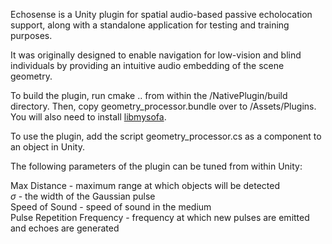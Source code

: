 Echosense is a Unity plugin for spatial audio-based passive echolocation support, along with a standalone application for testing and training purposes. 

It was originally designed to enable navigation for low-vision and blind individuals by providing an intuitive audio embedding of the scene geometry.

To build the plugin, run cmake .. from within the /NativePlugin/build directory. Then, copy geometry_processor.bundle over to /Assets/Plugins. You will also need to install [libmysofa](https://github.com/hoene/libmysofa).

To use the plugin, add the script geometry_processor.cs as a component to an object in Unity.

  
The following parameters of the plugin can be tuned from within Unity:

Max Distance - maximum range at which objects will be detected  
$\sigma$ - the width of the Gaussian pulse  
Speed of Sound - speed of sound in the medium  
Pulse Repetition Frequency - frequency at which new pulses are emitted and echoes are generated
